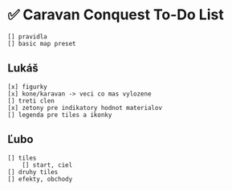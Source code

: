 # ✅ Caravan Conquest To-Do List

    [] pravidla
    [] basic map preset

## Lukáš

    [x] figurky
    [x] kone/karavan -> veci co mas vylozene
    [] treti clen
    [x] zetony pre indikatory hodnot materialov
    [] legenda pre tiles a ikonky

## Ľubo

    [] tiles
        [] start, ciel
    [] druhy tiles
    [] efekty, obchody
